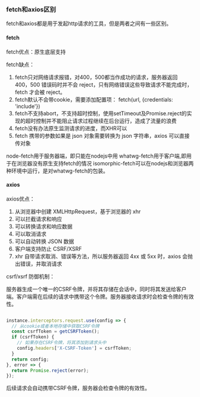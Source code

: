 
### fetch和axios区别


fetch和axios都是用于发起http请求的工具，但是两者之间有一些区别。


#### fetch

fetch优点：原生底层支持

fetch缺点：

1. fetch只对网络请求报错，对400，500都当作成功的请求，服务器返回 400，500 错误码时并不会 reject，只有网络错误这些导致请求不能完成时，fetch 才会被 reject。
2. fetch默认不会带cookie，需要添加配置项： fetch(url, {credentials: 'include'})
3. fetch不支持abort，不支持超时控制，使用setTimeout及Promise.reject的实现的超时控制并不能阻止请求过程继续在后台运行，造成了流量的浪费
4. fetch没有办法原生监测请求的进度，而XHR可以
5. fetch 携带的参数如果是 json 对象需要转换为 json 字符串，axios 可以直接传对象

node-fetch用于服务器端，即只能在nodejs中用
whatwg-fetch用于客户端,即用于在浏览器没有原生支持fetch的情况
isomorphic-fetch可以在nodejs和浏览器两种环境中运行，是对whatwg-fetch的包装。

#### axios

axios优点：

1. 从浏览器中创建 XMLHttpRequest，基于浏览器的 xhr
2. 可以拦截请求和响应
3. 可以转换请求和响应数据
4. 可以取消请求
5. 可以自动转换 JSON 数据
6. 客户端支持防止 CSRF/XSRF
7. xhr 自带请求取消、错误等方法，所以服务器返回 4xx 或 5xx 时，axios 会抛出错误，并取消请求


csrf/xsrf 防御机制：

服务器生成一个唯一的CSRF令牌，并将其存储在会话中，同时将其发送给客户端。客户端需在后续的请求中携带这个令牌。服务器接收请求时会检查令牌的有效性。


```js

instance.interceptors.request.use(config => {
  // 从cookie或者本地存储中获取CSRF令牌
  const csrfToken = getCSRFToken();
  if (csrfToken) {
    // 如果存在CSRF令牌，将其添加到请求头中
    config.headers['X-CSRF-Token'] = csrfToken;
  }
  return config;
}, error => {
  return Promise.reject(error);
});

```

后续请求会自动携带CSRF令牌，服务器会检查令牌的有效性。

